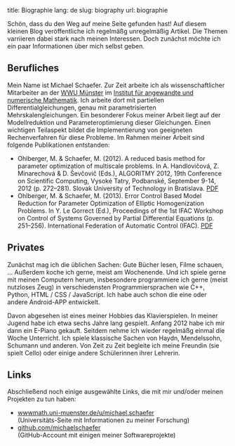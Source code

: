 title: Biographie
lang: de
slug: biography
url: biographie

Sch&ouml;n, dass du den Weg auf meine Seite gefunden hast! Auf diesem kleinen Blog ver&ouml;ffentliche ich regelm&auml;&szlig;g unregelm&auml;&szlig;ig Artikel. Die Themen varriieren dabei stark nach meinen Interessen. Doch zun&auml;chst m&ouml;chte ich ein paar Informationen &uuml;ber mich selbst geben.

## Berufliches

Mein Name ist Michael Schaefer. Zur Zeit arbeite ich als wissenschaftlicher Mitarbeiter an der [WWU M&uuml;nster][uni] im [Institut f&uuml;r angewandte und numerische Mathematik][uniNumerics]. Ich arbeite dort mit partiellen Differentialgleichungen, genau mit parametrisierten Mehrskalengleichungen. Ein besonderer Fokus meiner Arbeit liegt auf der Modellreduktion und Parameteroptimierung dieser Gleichungen. Einen wichtigen Teilaspekt bildet die Implementierung von geeigneten Rechenverfahren f&uuml;r diese Probleme. Im Rahmen meiner Arbeit sind folgende Publikationen entstanden:

* Ohlberger, M. & Schaefer, M. (2012). A reduced basis method for parameter optimization of multiscale problems. In A. Handlovi&#269;ov&aacute;, Z. Minarechov&aacute; & D. &Scaron;ev&#269;ovi&#269; (Eds.), ALGORITMY 2012, 19th Conference on Scientific Computing, Vysok&eacute; Tatry, Podbansk&eacute;, September 9-14, 2012 (p. 272–281). Slovak University of Technology in Bratislava. [PDF][OS12]
* Ohlberger, M. & Schaefer, M. (2013). Error Control Based Model Reduction for Parameter Optimization of Elliptic Homogenization Problems. In Y. Le Gorrect (Ed.), Proceedings of the 1st IFAC Workshop on Control of Systems Governed by Partial Differential Equations (p. 251–256). International Federation of Automatic Control (IFAC). [PDF][OS13]

## Privates

Zun&auml;chst mag ich die &uuml;blichen Sachen: Gute B&uuml;cher lesen, Filme schauen, ... Au&szlig;erdem koche ich gerne, meist am Wochenende. Und ich spiele gerne mit meinen Computern herum, insbesondere programmiere ich gerne (meist nutzloses Zeug) in verschiedensten Programmiersprachen wie C++, Python, HTML / CSS / JavaScript. Ich habe auch schon die eine oder andere Android-APP entwickelt.

Davon abgesehen ist eines meiner Hobbies das Klavierspielen. In meiner Jugend habe ich etwa sechs Jahre lang gespielt. Anfang 2012 habe ich mir dann ein E-Piano gekauft. Seitdem nehme ich wieder regelm&auml;&szlig;g einmal die Woche Unterricht. Ich spiele klassische Sachen von Haydn, Mendelssohn, Schumann und anderen. Von Zeit zu Zeit begleite ich meine Freundin (sie spielt Cello) oder einige andere Sch&uuml;lerinnen ihrer Lehrerin.

## Links

Abschlie&szlig;end noch einige ausgew&auml;hlte Links, die mit mir und/oder meinen Projekten zu tun haben:

* [wwwmath.uni-muenster.de/u/michael.schaefer][uniPage]<br/>(Universit&auml;ts-Seite mit Informationen zu meiner Forschung)
* [github.com/michaelschaefer][github]<br/>(GitHub-Account mit einigen meiner Softwareprojekte)


[github]: http://github.com/michaelschaefer
[OS12]: http://wwwmath.uni-muenster.de/num/publications/2012/OS12/paper.pdf
[OS13]: http://wwwmath.uni-muenster.de/num/publications/2013/OS13/ifacconf.pdf
[uni]: http://www.uni-muenster.de
[uniNumerics]: http://wwwmath.uni-muenster.de/num/
[uniPage]: http://wwwmath.uni-muenster.de/u/michael.schaefer
